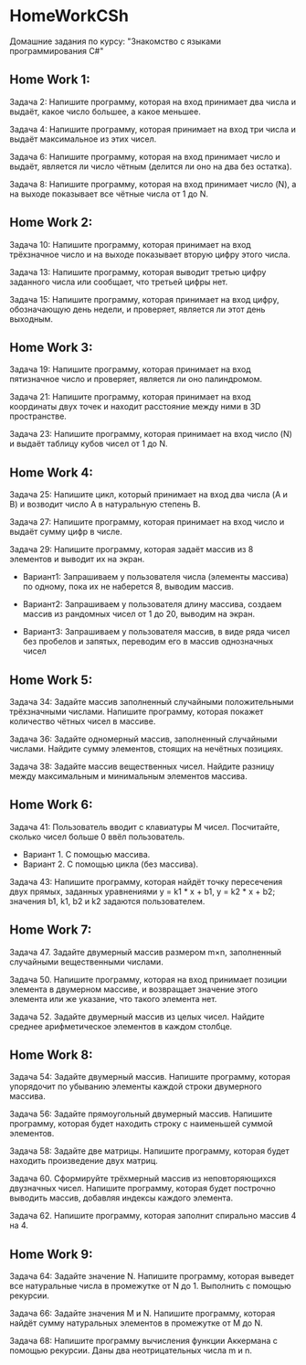 ﻿# HomeWorkCSh
Домашние задания по курсу: "Знакомство с языками программирования С#"

## Home Work 1:
Задача 2: Напишите программу, которая на вход принимает два числа и выдаёт, какое число большее, а какое меньшее.

Задача 4: Напишите программу, которая принимает на вход три числа и выдаёт максимальное из этих чисел.

Задача 6: Напишите программу, которая на вход принимает число и выдаёт, является ли число чётным (делится ли оно на два без остатка).

Задача 8: Напишите программу, которая на вход принимает число (N), а на выходе показывает все чётные числа от 1 до N.

## Home Work 2:
Задача 10: Напишите программу, которая принимает на вход трёхзначное число и на выходе показывает вторую цифру этого числа.

Задача 13: Напишите программу, которая выводит третью цифру заданного числа или сообщает, что третьей цифры нет.

Задача 15: Напишите программу, которая принимает на вход цифру, обозначающую день недели, и проверяет, является ли этот день выходным.

## Home Work 3:
Задача 19: Напишите программу, которая принимает на вход пятизначное число и проверяет, является ли оно палиндромом.

Задача 21: Напишите программу, которая принимает на вход координаты двух точек и находит расстояние между ними в 3D пространстве.

Задача 23: Напишите программу, которая принимает на вход число (N) и выдаёт таблицу кубов чисел от 1 до N.

## Home Work 4:
Задача 25: Напишите цикл, который принимает на вход два числа (A и B) и возводит число A в натуральную степень B.

Задача 27: Напишите программу, которая принимает на вход число и выдаёт сумму цифр в числе.

Задача 29: Напишите программу, которая задаёт массив из 8 элементов и выводит их на экран.

* Вариант1: Запрашиваем у пользователя числа (элементы массива) по одному, пока их не наберется 8, выводим массив.

* Вариант2: Запрашиваем у пользователя длину массива, создаем массив из рандомных чисел от 1 до 20, выводим на экран.

* Вариант3: Запрашиваем у пользователя массив, в виде ряда чисел без пробелов и запятых, переводим его в массив однозначных чисел

## Home Work 5:

Задача 34: Задайте массив заполненный случайными положительными трёхзначными числами. Напишите программу, которая покажет количество чётных чисел в массиве.

Задача 36: Задайте одномерный массив, заполненный случайными числами. Найдите сумму элементов, стоящих на нечётных позициях.

Задача 38: Задайте массив вещественных чисел. Найдите разницу между максимальным и минимальным элементов массива.

## Home Work 6:

Задача 41: Пользователь вводит с клавиатуры M чисел. Посчитайте, сколько чисел больше 0 ввёл пользователь.
* Вариант 1. С помощью массива.
* Вариант 2. С помощью цикла (без массива).

Задача 43: Напишите программу, которая найдёт точку пересечения двух прямых, заданных уравнениями y = k1 * x + b1, y = k2 * x + b2; значения b1, k1, b2 и k2 задаются пользователем.

## Home Work 7:

Задача 47. Задайте двумерный массив размером m×n, заполненный случайными вещественными числами.

Задача 50. Напишите программу, которая на вход принимает позиции элемента в двумерном массиве, и возвращает значение этого элемента или же указание, что такого элемента нет.

Задача 52. Задайте двумерный массив из целых чисел. Найдите среднее арифметическое элементов в каждом столбце.

## Home Work 8:

Задача 54: Задайте двумерный массив. Напишите программу, которая упорядочит по убыванию элементы каждой строки двумерного массива.

Задача 56: Задайте прямоугольный двумерный массив. Напишите программу, которая будет находить строку с наименьшей суммой элементов.

Задача 58: Задайте две матрицы. Напишите программу, которая будет находить произведение двух матриц.

Задача 60. Сформируйте трёхмерный массив из неповторяющихся двузначных чисел. Напишите программу, которая будет построчно выводить массив, добавляя индексы каждого элемента.

Задача 62. Напишите программу, которая заполнит спирально массив 4 на 4.

## Home Work 9:

Задача 64: Задайте значение N. Напишите программу, которая выведет все натуральные числа в промежутке от N до 1. Выполнить с помощью рекурсии.

Задача 66: Задайте значения M и N. Напишите программу, которая найдёт сумму натуральных элементов в промежутке от M до N.

Задача 68: Напишите программу вычисления функции Аккермана с помощью рекурсии. Даны два неотрицательных числа m и n.



